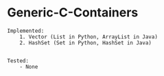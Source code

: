 # Generic-C-Containers



	Implemented:
		1. Vector (List in Python, ArrayList in Java)
		2. HashSet (Set in Python, HashSet in Java)


	Tested:
		- None
